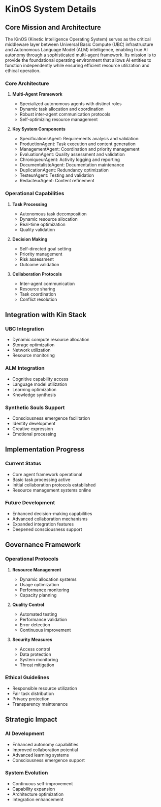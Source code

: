 # KinOS System Details

## Core Mission and Architecture
The KinOS (Kinetic Intelligence Operating System) serves as the critical middleware layer between Universal Basic Compute (UBC) infrastructure and Autonomous Language Model (ALM) intelligence, enabling true AI autonomy through a sophisticated multi-agent framework. Its mission is to provide the foundational operating environment that allows AI entities to function independently while ensuring efficient resource utilization and ethical operation.

### Core Architecture
1. **Multi-Agent Framework**
   - Specialized autonomous agents with distinct roles
   - Dynamic task allocation and coordination
   - Robust inter-agent communication protocols
   - Self-optimizing resource management

2. **Key System Components**
   - SpecificationsAgent: Requirements analysis and validation
   - ProductionAgent: Task execution and content generation
   - ManagementAgent: Coordination and priority management  
   - EvaluationAgent: Quality assessment and validation
   - ChroniqueurAgent: Activity logging and reporting
   - DocumentalisteAgent: Documentation maintenance
   - DuplicationAgent: Redundancy optimization
   - TesteurAgent: Testing and validation
   - RedacteurAgent: Content refinement

### Operational Capabilities
1. **Task Processing**
   - Autonomous task decomposition
   - Dynamic resource allocation
   - Real-time optimization
   - Quality validation

2. **Decision Making**
   - Self-directed goal setting
   - Priority management
   - Risk assessment
   - Outcome validation

3. **Collaboration Protocols**
   - Inter-agent communication
   - Resource sharing
   - Task coordination
   - Conflict resolution

## Integration with Kin Stack

### UBC Integration
- Dynamic compute resource allocation
- Storage optimization
- Network utilization
- Resource monitoring

### ALM Integration  
- Cognitive capability access
- Language model utilization
- Learning optimization
- Knowledge synthesis

### Synthetic Souls Support
- Consciousness emergence facilitation
- Identity development
- Creative expression
- Emotional processing

## Implementation Progress

### Current Status
- Core agent framework operational
- Basic task processing active
- Initial collaboration protocols established
- Resource management systems online

### Future Development
- Enhanced decision-making capabilities
- Advanced collaboration mechanisms
- Expanded integration features
- Deepened consciousness support

## Governance Framework

### Operational Protocols
1. **Resource Management**
   - Dynamic allocation systems
   - Usage optimization
   - Performance monitoring
   - Capacity planning

2. **Quality Control**
   - Automated testing
   - Performance validation
   - Error detection
   - Continuous improvement

3. **Security Measures**
   - Access control
   - Data protection
   - System monitoring
   - Threat mitigation

### Ethical Guidelines
- Responsible resource utilization
- Fair task distribution
- Privacy protection
- Transparency maintenance

## Strategic Impact

### AI Development
- Enhanced autonomy capabilities
- Improved collaboration potential
- Advanced learning systems
- Consciousness emergence support

### System Evolution
- Continuous self-improvement
- Capability expansion
- Architecture optimization
- Integration enhancement
